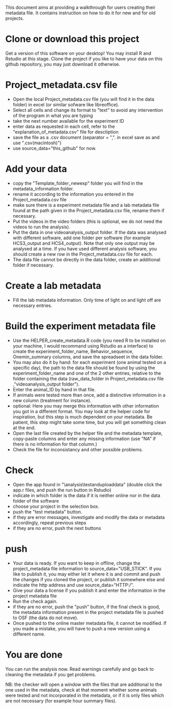 This document aims at providing a walkthrough for users creating their metadata file. It contains instruction on how to do it for new and for old projects.
#  Clone or download this project

Get a version of this software on your desktop! You may install R and Rstudio at this stage. Clone the project if you like to have your data on this github repository, you may just download it otherwise.

#  Project_metadata.csv file

- Open the local Project_metadata.csv file (you will find it in the data folder) in excel (or similar sofware like libreoffice).
- Select all cells and change its format to "text" to avoid any intervention of the program in what you are typing
- take the next number available for the experiment ID
- enter data as requested in each cell, refer to the "explanation_of_metadata.csv" file for desctiption
- save the file as a .csv document (separator = ",". in excel save as and use ".csv(macintosh)")
- use source_data="this_github" for now.

# Add your data

- copy the "Template_folder_newexp" folder you will find in the metadata_information folder.
- rename it according to the information you entered in the Project_metadata.csv file
- make sure there is a experiment metadata file and a lab metadata file found at the path given in the Project_metadata.csv file, rename them if necessary.
- Put the videos in the video folders (this is optional, we do not need the videos to run the analysis).
- Put the data in one videoanalysis_output folder. If the data was analysed with different software, add one folder per software (for example HCS3_output and HCS4_output). Note that only one output may be analysed at a time. If you have used different analysis software, you should create a new row in the Project_metadata.csv file for each. 
- The data file cannot be directly in the data folder, create an additional folder if necessary.


# Create a lab metadata

- Fill the lab metadata information. Only time of light on and light off are necessary entries.

# Build the experiment metadata file

- Use the HELPER_create_metadata.R code (you need R to be installed on your machine, I would recommand using Rstudio as a interface) to create the experiment_folder_name,	Behavior_sequence,	Onemin_summary columns, and save the spreadseet in the data folder.
- You may also do it by hand: for each experiment (one animal tested on a specific day), the path to the data file should be found by using the experiment_folder_name and one of the 2 other entries, relative to the folder containing the data (raw_data_folder in Project_metadata.csv file ,"videoanalysis_output folder").
- Enter the animal_ID by hand in that file.
- If animals were tested more than once, add a distinctive information in a new column (treatment for instance).
- optional: Here you may merge this information with other information you got in a different format. You may look at the helper code for inspiration, but this step is much dependent on your metadata. Be patient, this step might take some time, but you will get something clean at the end.
- Open the last file created by the helper file and the metadata template, copy-paste columns and enter any missing information (use "NA" if there is no information for that column.)
- Check the file for inconsistancy and other possible problems.


# Check

- Open the app found in "\analysis\testanduploaddata" (double click the app.r files, and push the run button in Rstudio)
- indicate in which folder is the data if it is neither online nor in the data folder of the software
- choose your project in the selection box.
- push the "test metadata" button.
- if they are error messages, investigate and modify the data or metadata accordingly, repeat previous steps
- if they are no error, push the next buttons

# push

- Your data is ready. If you want to keep in offline, change the project_metadata file information to source_data="USB_STICK". If you like to publish it, you may either let it where it is and commit and push the changes if you cloned the project, or publish it somewhere else and indicate the http address and use source_data="HTTP:/".
- Give your data a license if you publish it and enter the information in the project metadata file
- Run the check again.
- if they are no error, push the "push" button, if the final check is good, the metadata information present in the project metadata file is pushed to OSF (the data do not move).
- Once pushed to the online master metadata file, it cannot be modified. If you made a mistake, you will have to push a new version using a different name.

# You are done

You can run the analysis now. Read warnings carefully and go back to cleaning the metadata if you get problems.

NB: the checker will open a window with the files that are additional to the one used in the metadata, check at that moment whether some animals were tested and not incorporated in the metadata, or if it is only files which are not necessary (for example hour summary files).
